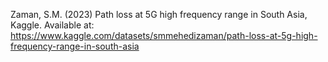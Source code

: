 Zaman, S.M. (2023) Path loss at 5G high frequency range in South Asia, Kaggle. Available at:
https://www.kaggle.com/datasets/smmehedizaman/path-loss-at-5g-high-frequency-range-in-south-asia 
